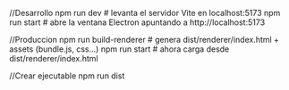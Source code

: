 //Desarrollo
npm run dev      # levanta el servidor Vite en localhost:5173
npm run start    # abre la ventana Electron apuntando a http://localhost:5173

//Produccion
npm run build-renderer   # genera dist/renderer/index.html + assets (bundle.js, css...)
npm run start            # ahora carga desde dist/renderer/index.html

//Crear ejecutable
npm run dist
